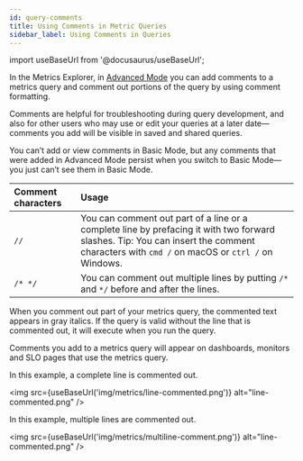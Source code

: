 ```yaml
---
id: query-comments
title: Using Comments in Metric Queries
sidebar_label: Using Comments in Queries
---
```


import useBaseUrl from '@docusaurus/useBaseUrl';

In the Metrics Explorer, in [Advanced Mode](/docs/metrics/metrics-queries/metrics-explorer#switch-betweenbasic-and-advancedmode) you can add comments to a metrics query and comment out portions of the query by using comment formatting.

Comments are helpful for troubleshooting during query development, and also for other users who may use or edit your queries at a later date—comments you add will be visible in saved and shared queries.

You can’t add or view comments in Basic Mode, but any comments that were added in Advanced Mode persist when you switch to Basic Mode—you just can’t see them in Basic Mode.

| Comment characters | Usage |
|:---|:---|
| `//` | You can comment out part of a line or a complete line by prefacing it with two forward slashes. Tip: You can insert the comment characters with `cmd /` on macOS or `ctrl /` on Windows. |
| `/* */` | You can comment out multiple lines by putting `/*` and `*/` before and after the lines. |

When you comment out part of your metrics query, the commented text appears in gray italics. If the query is valid without the line that is commented out, it will execute when you run the query.

Comments you add to a metrics query will appear on dashboards, monitors and SLO pages that use the metrics query.

In this example, a complete line is commented out.

<img src={useBaseUrl('img/metrics/line-commented.png')} alt="line-commented.png" />

In this example, multiple lines are commented out.

<img src={useBaseUrl('img/metrics/multiline-comment.png')} alt="line-commented.png" />
